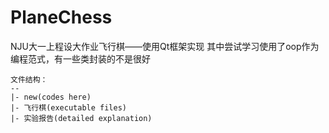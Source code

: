 # PlaneChess
NJU大一上程设大作业飞行棋——使用Qt框架实现 其中尝试学习使用了oop作为编程范式，有一些类封装的不是很好

```text
文件结构：
--
|- new(codes here)
|- 飞行棋(executable files)
|- 实验报告(detailed explanation)
```
